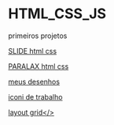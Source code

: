# HTML_CSS_JS
 primeiros projetos  

<a href="https://gabrieel-marques-do-nascimento.github.io/HTML_CSS_JS/pessoal/slader">SLIDE html css<a>




<a href="https://gabrieel-marques-do-nascimento.github.io/HTML_CSS_JS/pessoal/paralax">PARALAX html css<a>


<a href="https://gabrieel-marques-do-nascimento.github.io/HTML_CSS_JS/pessoal/desenhos">meus desenhos<a>



<a href="https://raw.githubusercontent.com/Gabrieel-Marques-Do-Nascimento/novo-projeto/main/portifolio/imagens/favicon.ico"> iconi de trabalho<a>


<a href="https://gabrieel-marques-do-nascimento.github.io/HTML_CSS_JS/pessoal/landing%20page/Index.html">layout grid</>



